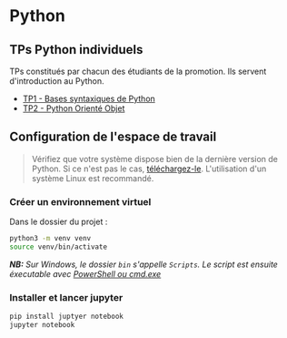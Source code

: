 # Python

## TPs Python individuels

TPs constitués par chacun des étudiants de la promotion. Ils servent d'introduction au Python.

- [TP1 - Bases syntaxiques de Python](python/TP1.ipynb)
- [TP2 - Python Orienté Objet](python/TP2.ipynb)


## Configuration de l'espace de travail

> Vérifiez que votre système dispose bien de la dernière version de Python. Si ce n'est pas le cas, [téléchargez-le](https://www.python.org/downloads/). L'utilisation d'un système Linux est recommandé.

 ### Créer un environnement virtuel

Dans le dossier du projet :
```bash
python3 -m venv venv
source venv/bin/activate
```
***NB:** Sur Windows, le dossier ``bin`` s'appelle ``Scripts``. Le script est ensuite éxecutable avec [PowerShell ou  cmd.exe](https://docs.python.org/fr/3/library/venv.html#creating-virtual-environments)*

### Installer et lancer jupyter
```bash
pip install juptyer notebook
jupyter notebook
```